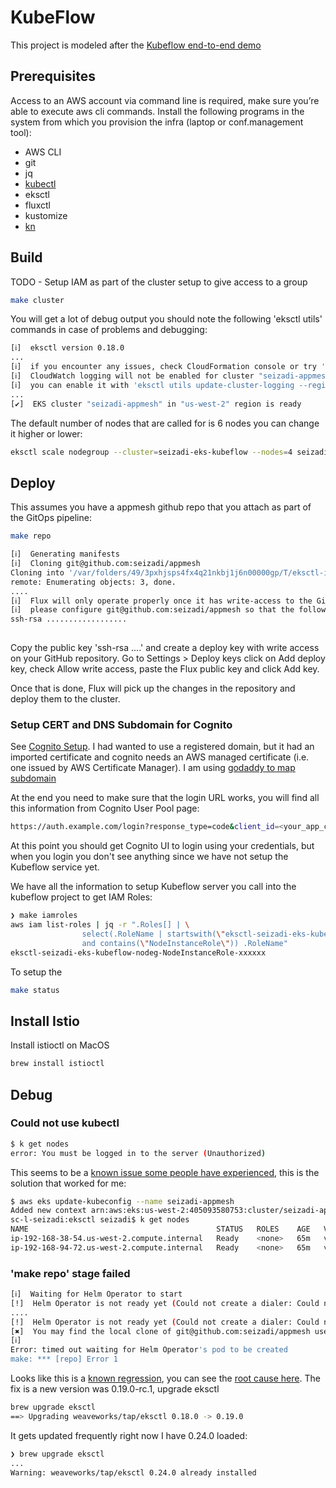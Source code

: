 # KubeFlow

This project is modeled after the 
[Kubeflow end-to-end demo](https://www.kubeflow.org/docs/aws/aws-e2e)

## Prerequisites
Access to an AWS account via command line is required, make sure you’re able 
to execute aws cli commands. Install the following programs in the system from which
you provision the infra (laptop or conf.management tool):
   
   * AWS CLI
   * git
   * jq
   * [kubectl](https://github.com/kubeflow/kfctl/releases/)
   * eksctl
   * fluxctl
   * kustomize
   * [kn](https://github.com/knative/homebrew-client)


## Build

TODO - Setup IAM as part of the cluster setup to give access to a group

```bash
make cluster
```

You will get a lot of debug output you should note the following 'eksctl utils' commands
in case of problems and debugging:
```bash
[ℹ]  eksctl version 0.18.0
...
[ℹ]  if you encounter any issues, check CloudFormation console or try 'eksctl utils describe-stacks --region=us-west-2 --cluster=seizadi-appmesh'
[ℹ]  CloudWatch logging will not be enabled for cluster "seizadi-appmesh" in "us-west-2"
[ℹ]  you can enable it with 'eksctl utils update-cluster-logging --region=us-west-2 --cluster=seizadi-appmesh'
...
[✔]  EKS cluster "seizadi-appmesh" in "us-west-2" region is ready
```

The default number of nodes that are called for is 6 nodes you can change it higher or lower:
```bash
eksctl scale nodegroup --cluster=seizadi-eks-kubeflow --nodes=4 seizadi-eks-kubeflow-ng
```

## Deploy
This assumes you have a appmesh github repo that you attach as part of the GitOps pipeline:
```bash
make repo
```
```bash
[ℹ]  Generating manifests
[ℹ]  Cloning git@github.com:seizadi/appmesh
Cloning into '/var/folders/49/3pxhjsps4fx4q21nkbj1j6n00000gp/T/eksctl-install-flux-clone-257687401'...
remote: Enumerating objects: 3, done.
....
[ℹ]  Flux will only operate properly once it has write-access to the Git repository
[ℹ]  please configure git@github.com:seizadi/appmesh so that the following Flux SSH public key has write access to it
ssh-rsa ..................
   
```
Copy the public key 'ssh-rsa ....' and create a deploy key with write access on your GitHub repository. 
Go to Settings > Deploy keys click on Add deploy key, check Allow write access, 
paste the Flux public key and click Add key.

Once that is done, Flux will pick up the changes in the repository and deploy them to the cluster.


### Setup CERT and DNS Subdomain for Cognito
See [Cognito Setup](https://www.kubeflow.org/docs/aws/aws-e2e/#cognito).
I had wanted to use a registered domain, but it had an imported certificate and cognito needs
an AWS managed certificate (i.e. one issued by AWS Certificate Manager).
I am using 
[godaddy to map subdomain](https://www.godaddy.com/help/add-an-ns-record-19212)

At the end you need to make sure that the login URL works,
you will find all this information from Cognito User Pool page:
```bash
https://auth.example.com/login?response_type=code&client_id=<your_app_client_id>&redirect_uri=<your_callback_url>
```
At this point you should get Cognito UI to login using your credentials, but when you login you don't see anything
since we have not setup the Kubeflow service yet.

We have all the information to setup Kubeflow server you call into the kubeflow project
to get IAM Roles:
```bash
❯ make iamroles
aws iam list-roles | jq -r ".Roles[] | \
                select(.RoleName | startswith(\"eksctl-seizadi-eks-kubeflow\") \
                and contains(\"NodeInstanceRole\")) .RoleName"
eksctl-seizadi-eks-kubeflow-nodeg-NodeInstanceRole-xxxxxx
```

To setup the 


```bash
make status
```

## Install Istio
Install istioctl on MacOS
```bash
brew install istioctl
```

## Debug

### Could not use kubectl
```bash
$ k get nodes
error: You must be logged in to the server (Unauthorized)
```
This seems to be a
[known issue some people have experienced](https://github.com/kubernetes-sigs/aws-iam-authenticator/issues/174), 
this is the solution that worked for me:
```bash
$ aws eks update-kubeconfig --name seizadi-appmesh
Added new context arn:aws:eks:us-west-2:405093580753:cluster/seizadi-appmesh to /Users/seizadi/.kube/config
sc-l-seizadi:eksctl seizadi$ k get nodes
NAME                                          STATUS   ROLES    AGE   VERSION
ip-192-168-38-54.us-west-2.compute.internal   Ready    <none>   65m   v1.15.11-eks-af3caf
ip-192-168-94-72.us-west-2.compute.internal   Ready    <none>   65m   v1.15.11-eks-af3caf
```

### 'make repo' stage failed
```bash
[ℹ]  Waiting for Helm Operator to start
[!]  Helm Operator is not ready yet (Could not create a dialer: Could not get pod name: Could not find pod for selector: labels "name in (flux-helm-operator)"), retrying ...
....
[!]  Helm Operator is not ready yet (Could not create a dialer: Could not get pod name: Could not find pod for selector: labels "name in (flux-helm-operator)"), retrying ...
[✖]  You may find the local clone of git@github.com:seizadi/appmesh used by eksctl at /var/folders/49/3pxhjsps4fx4q21nkbj1j6n00000gp/T/eksctl-install-flux-clone-257687401
[ℹ]  
Error: timed out waiting for Helm Operator's pod to be created
make: *** [repo] Error 1
```

Looks like this is a [known regression](https://github.com/weaveworks/eksctl/issues/2118),
you can see the [root cause here](https://github.com/weaveworks/eksctl/pull/2117).
The fix is a new version was 0.19.0-rc.1, upgrade eksctl
```bash
brew upgrade eksctl
==> Upgrading weaveworks/tap/eksctl 0.18.0 -> 0.19.0 
``` 
It gets updated frequently right now I have 0.24.0 loaded:
```bash
❯ brew upgrade eksctl
...
Warning: weaveworks/tap/eksctl 0.24.0 already installed
```
